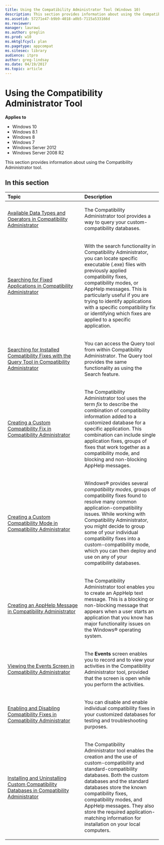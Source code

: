 ```yaml
---
title: Using the Compatibility Administrator Tool (Windows 10)
description: This section provides information about using the Compatibility Administrator tool.
ms.assetid: 57271e47-b9b9-4018-a0b5-7115a533166d
ms.reviewer: 
manager: laurawi
ms.author: greglin
ms.prod: w10
ms.mktglfcycl: plan
ms.pagetype: appcompat
ms.sitesec: library
audience: itproauthor: greg-lindsay
ms.date: 04/19/2017
ms.topic: article
---
```


# Using the Compatibility Administrator Tool


**Applies to**

-   Windows 10
-   Windows 8.1
-   Windows 8
-   Windows 7
-   Windows Server 2012
-   Windows Server 2008 R2

This section provides information about using the Compatibility Administrator tool.

## In this section


<table>
<colgroup>
<col width="50%" />
<col width="50%" />
</colgroup>
<thead>
<tr class="header">
<th align="left">Topic</th>
<th align="left">Description</th>
</tr>
</thead>
<tbody>
<tr class="odd">
<td align="left"><p><a href="available-data-types-and-operators-in-compatibility-administrator.md" data-raw-source="[Available Data Types and Operators in Compatibility Administrator](available-data-types-and-operators-in-compatibility-administrator.md)">Available Data Types and Operators in Compatibility Administrator</a></p></td>
<td align="left"><p>The Compatibility Administrator tool provides a way to query your custom-compatibility databases.</p></td>
</tr>
<tr class="even">
<td align="left"><p><a href="searching-for-fixed-applications-in-compatibility-administrator.md" data-raw-source="[Searching for Fixed Applications in Compatibility Administrator](searching-for-fixed-applications-in-compatibility-administrator.md)">Searching for Fixed Applications in Compatibility Administrator</a></p></td>
<td align="left"><p>With the search functionality in Compatibility Administrator, you can locate specific executable (.exe) files with previously applied compatibility fixes, compatibility modes, or AppHelp messages. This is particularly useful if you are trying to identify applications with a specific compatibility fix or identifying which fixes are applied to a specific application.</p></td>
</tr>
<tr class="odd">
<td align="left"><p><a href="searching-for-installed-compatibility-fixes-with-the-query-tool-in-compatibility-administrator.md" data-raw-source="[Searching for Installed Compatibility Fixes with the Query Tool in Compatibility Administrator](searching-for-installed-compatibility-fixes-with-the-query-tool-in-compatibility-administrator.md)">Searching for Installed Compatibility Fixes with the Query Tool in Compatibility Administrator</a></p></td>
<td align="left"><p>You can access the Query tool from within Compatibility Administrator. The Query tool provides the same functionality as using the Search feature.</p></td>
</tr>
<tr class="even">
<td align="left"><p><a href="creating-a-custom-compatibility-fix-in-compatibility-administrator.md" data-raw-source="[Creating a Custom Compatibility Fix in Compatibility Administrator](creating-a-custom-compatibility-fix-in-compatibility-administrator.md)">Creating a Custom Compatibility Fix in Compatibility Administrator</a></p></td>
<td align="left"><p>The Compatibility Administrator tool uses the term <em>fix</em> to describe the combination of compatibility information added to a customized database for a specific application. This combination can include single application fixes, groups of fixes that work together as a compatibility mode, and blocking and non-blocking AppHelp messages.</p></td>
</tr>
<tr class="odd">
<td align="left"><p><a href="creating-a-custom-compatibility-mode-in-compatibility-administrator.md" data-raw-source="[Creating a Custom Compatibility Mode in Compatibility Administrator](creating-a-custom-compatibility-mode-in-compatibility-administrator.md)">Creating a Custom Compatibility Mode in Compatibility Administrator</a></p></td>
<td align="left"><p>Windows® provides several <em>compatibility modes</em>, groups of compatibility fixes found to resolve many common application-compatibility issues. While working with Compatibility Administrator, you might decide to group some of your individual compatibility fixes into a custom-compatibility mode, which you can then deploy and use on any of your compatibility databases.</p></td>
</tr>
<tr class="even">
<td align="left"><p><a href="creating-an-apphelp-message-in-compatibility-administrator.md" data-raw-source="[Creating an AppHelp Message in Compatibility Administrator](creating-an-apphelp-message-in-compatibility-administrator.md)">Creating an AppHelp Message in Compatibility Administrator</a></p></td>
<td align="left"><p>The Compatibility Administrator tool enables you to create an AppHelp text message. This is a blocking or non-blocking message that appears when a user starts an application that you know has major functionality issues on the Windows® operating system.</p></td>
</tr>
<tr class="odd">
<td align="left"><p><a href="viewing-the-events-screen-in-compatibility-administrator.md" data-raw-source="[Viewing the Events Screen in Compatibility Administrator](viewing-the-events-screen-in-compatibility-administrator.md)">Viewing the Events Screen in Compatibility Administrator</a></p></td>
<td align="left"><p>The <strong>Events</strong> screen enables you to record and to view your activities in the Compatibility Administrator tool, provided that the screen is open while you perform the activities.</p></td>
</tr>
<tr class="even">
<td align="left"><p><a href="enabling-and-disabling-compatibility-fixes-in-compatibility-administrator.md" data-raw-source="[Enabling and Disabling Compatibility Fixes in Compatibility Administrator](enabling-and-disabling-compatibility-fixes-in-compatibility-administrator.md)">Enabling and Disabling Compatibility Fixes in Compatibility Administrator</a></p></td>
<td align="left"><p>You can disable and enable individual compatibility fixes in your customized databases for testing and troubleshooting purposes.</p></td>
</tr>
<tr class="odd">
<td align="left"><p><a href="installing-and-uninstalling-custom-compatibility-databases-in-compatibility-administrator.md" data-raw-source="[Installing and Uninstalling Custom Compatibility Databases in Compatibility Administrator](installing-and-uninstalling-custom-compatibility-databases-in-compatibility-administrator.md)">Installing and Uninstalling Custom Compatibility Databases in Compatibility Administrator</a></p></td>
<td align="left"><p>The Compatibility Administrator tool enables the creation and the use of custom-compatibility and standard-compatibility databases. Both the custom databases and the standard databases store the known compatibility fixes, compatibility modes, and AppHelp messages. They also store the required application-matching information for installation on your local computers.</p></td>
</tr>
</tbody>
</table>

 

 

 





